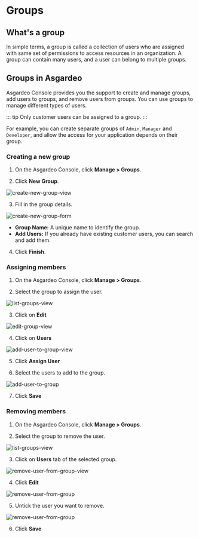 # Groups

## What's a group
In simple terms, a group is called a collection of users who are assigned with same set of permissions to access resources in an organization. A 
group can contain many users, and a user can belong to multiple groups. 

## Groups in Asgardeo

Asgardeo Console  provides you the support to create and manage groups, add users to groups, and remove users from groups. You can use groups to manage different types of users. 

::: tip
Only customer users can be assigned to a group.
:::

For example, you can create separate groups of `Admin`, `Manager` and `Developer`, and allow the access for your application depends on their group.

### Creating a new group

1. On the Asgardeo Console, click **Manage > Groups**.

2. Click **New Group**.

<img :src="$withBase('/assets/img/guides/groups/create-new-group-view.png')" alt="create-new-group-view">

3. Fill in the group details.
    
<img :src="$withBase('/assets/img/guides/groups/create-new-group-form.png')" alt="create-new-group-form">
    
- **Group Name:** A unique name to identify the group.   
- **Add Users:** If you already have existing customer users, you can search and add them.

4. Click **Finish**.

### Assigning members

1. On the Asgardeo Console, click **Manage > Groups**.

2. Select the group to assign the user.

<img :src="$withBase('/assets/img/guides/groups/groups-list-view.png')" alt="list-groups-view">

3. Click on **Edit**

<img :src="$withBase('/assets/img/guides/groups/edit-group-view.png')" alt="edit-group-view">

4. Click on **Users**

<img :src="$withBase('/assets/img/guides/groups/add-user-to-group-view.png')" alt="add-user-to-group-view">

5. Click **Assign User** 

6. Select the users to add to the group.

<img :src="$withBase('/assets/img/guides/groups/assign-user-to-group.png')" alt="add-user-to-group">

7. Click **Save**

### Removing members

1. On the Asgardeo Console, click **Manage > Groups**.

2. Select the group to remove the user.

<img :src="$withBase('/assets/img/guides/groups/groups-list-view.png')" alt="list-groups-view">

3. Click on **Users** tab of the selected group.

<img :src="$withBase('/assets/img/guides/groups/remove-user-from-group-view.png')" alt="remove-user-from-group-view">

4. Click **Edit**

<img :src="$withBase('/assets/img/guides/groups/remove-user-from-group-early-view.png')" alt="remove-user-from-group">

5. Untick the user you want to remove.

<img :src="$withBase('/assets/img/guides/groups/remove-user-from-group.png')" alt="remove-user-from-group">

6. Click **Save**
